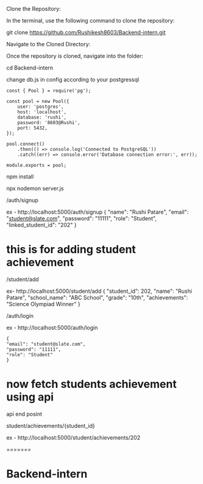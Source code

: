 Clone the Repository:

In the terminal, use the following command to clone the repository:

git clone https://github.com/Rushikesh8603/Backend-intern.git

Navigate to the Cloned Directory:

Once the repository is cloned, navigate into the folder:

cd Backend-intern

change db.js in config according to your postgressql


	const { Pool } = require('pg');
	
	const pool = new Pool({
	    user: 'postgres',
	    host: 'localhost',
	    database: 'rushi',
	    password: '8603@Rushi',
	    port: 5432,
	});
	
	pool.connect()
	    .then(() => console.log('Connected to PostgreSQL'))
	    .catch((err) => console.error('Database connection error:', err));
	
	module.exports = pool;


<!-- install Dependencies (if not already done): If you haven't installed the dependencies yet (or if you're not sure), run the following command to install all required packages listed in the package.json file: -->

npm install


<!-- Run the Server: Once all dependencies are installed, you can run the application. Assuming the main server file is server.js or app.js, you can run the app with one of these commands:

If you have nodemon installed (locally or globally): -->



npx nodemon server.js



<!-- API Endpoints -->

<!-- 

This endpoint allows users to register by providing their name, email, password, role and lined_student_id -->


/auth/signup

ex - http://localhost:5000/auth/signup
{
  "name": "Rushi Patare",
  "email": "student@slate.com",
  "password": "11111",
  "role": "Student",
  "linked_student_id": "202"
}



# this is for adding  student achievement


/student/add

ex- http://localhost:5000/student/add
{
    "student_id": 202,
    "name": "Rushi Patare",
    "school_name": "ABC School",
    "grade": "10th",
    "achievements": "Science Olympiad Winner"
}

<!-- 
for login -->
/auth/login

ex  -
    http://localhost:5000/auth/login

    {
    "email": "student@slate.com",
    "password": "11111",
    "role": "Student"
    }


#  now fetch students achievement  using api


<!--
 Using Postman for Token Validation:
Log in to get a new token (using your POST /auth/login route).
Copy the Bearer Token returned by the login response.
In Postman:
Set the request type to GET and the URL to http://localhost:5000/student/achievements/202.
Go to the Authorization tab.
Set Type to Bearer Token.
Paste the token you got from login in the Token field.
Send the request. -->

api end posint 

student/achievements/{student_id}
	
    
ex - http://localhost:5000/student/achievements/202







=======
# Backend-intern


